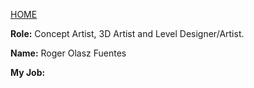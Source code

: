 [HOME](index.md)

**Role:** Concept Artist, 3D Artist and Level Designer/Artist.

**Name:** Roger Olasz Fuentes

**My Job:** 
